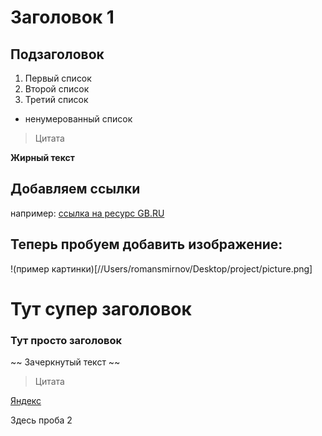 # Заголовок 1

## Подзаголовок

1. Первый список
2. Второй список
3. Третий список

* ненумерованный список

>Цитата

**Жирный текст**

## Добавляем ссылки
например: [ссылка на ресурс GB.RU](http://gb.ru) 

## Теперь пробуем добавить изображение: 

!(пример картинки)[//Users/romansmirnov/Desktop/project/picture.png]

Тут супер заголовок
===
### Тут просто заголовок

~~ Зачеркнутый текст ~~

>Цитата

[Яндекс](https://yandex.ru)

Здесь проба 2

